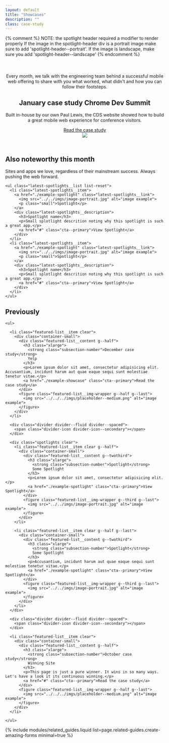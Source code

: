 ```yaml
---
layout: default
title: "Showcases"
description: ""
class: case-study
---
```

{% comment %}
NOTE: the spotlight header required a modifier to render properly
      If the image in the spotlight-header div is a portrait image
      make sure to add 'spotlight-header--portrait'.
      If the image is landscape, make sure you add 'spotlight-header--landscape'
{% endcomment %}

<header class="spotlight-header spotlight-header--portrait clear">
  <div class="spotlight-header__container container">
    <div class="spotlight-header__copy g--half">
      <div class="spotlight-explainer" style="margin-top: 52px;">
        Every month, we talk with the engineering team behind a successful mobile web offering to share with you what worked, what didn't and how you can follow their footsteps.
      </div> 
      <div class="divider divider--fluid">
        <span class="divider-icon divider-icon--secondary"></span>
      </div>
      <h2 class="xlarge">
        <strong class="subsection-number">January case study</strong>
        Chrome Dev Summit
      </h2>
      <p>Built in-house by our own Paul Lewis, the CDS website showed how to build a great mobile web experience for conference visitors.</p>
      <a href="./example-showcase" class="spotlight-header__cta cta--primary">Read the case study</a>
    </div>
    <div class="spotlight-header__media g--half g--last">
      <img src="../../imgs/placeholder--device-portrait.png" class="spotlight-header__image">
    </div>
  </div>
</header>

<div class="latest-spotlights">
  <div class="container clear">
    <h2 class="large">Also noteworthy this month</h2>
    <p class="g--half">Sites and apps we love, regardless of their mainstream success. Always pushing the web forward.</p>

    <ul class="latest-spotlights__list list-reset">
      <li class="latest-spotlights__item">
        <a href="./example-spotlight" class="latest-spotlights__link">
          <img src="../../imgs/image-portrait.jpg" alt="image example">
          <p class="small">Spotlight</p>
        </a>
        <div class="latest-spotlights__description">
          <h3>Spotlight name</h3>
          <p>Small splotlight descrition noting why this spotlight is such a great app.</p>
          <a href="#" class="cta--primary">View Spotlight</a>
        </div>
      </li>
      <li class="latest-spotlights__item">
        <a href="./example-spotlight" class="latest-spotlights__link">
          <img src="../../imgs/image-portrait.jpg" alt="image example">
          <p class="small">Spotlight</p>
        </a>
        <div class="latest-spotlights__description">
          <h3>Spotlight name</h3>
          <p>Small splotlight descrition noting why this spotlight is such a great app.</p>
          <a href="#" class="cta--primary">View Spotlight</a>
        </div>
      </li>
    </ul>
  </div>
</div>

<div class="featured-section">
  <div class="container-medium">

  <h2>Previously</h2>

    <ul>

      <li class="featured-list__item clear">
        <div class="container-small">
          <div class="featured-list__content g--half">
            <h3 class="xlarge">
              <strong class="subsection-number">December case study</strong>
              Yelp
            </h3>
            <p>Lorem ipsum dolor sit amet, consectetur adipisicing elit. Accusantium, incidunt harum aut quae eaque sequi sunt molestiae tenetur vitae.</p>
            <a href="./example-showcase" class="cta--primary">Read the case study</a>
          </div>
          <figure class="featured-list__img-wrapper g--half g--last">
            <img src="../../../imgs/placeholder--medium.png" alt="image example">
          </figure>
        </div>
      </li>

      <div class="divider divider--fluid divider--spaced">
        <span class="divider-icon divider-icon--secondary"></span>
      </div>

      <div class="spotlights clear">
        <li class="featured-list__item clear g--half">
          <div class="container-small">
            <div class="featured-list__content g--twothird">
              <h3 class="xlarge">
                <strong class="subsection-number">Spotlight</strong>
                Some Spotlight
              </h3>
              <p>Lorem ipsum dolor sit amet, consectetur adipisicing elit.</p>
              <a href="./example-spotlight" class="cta--primary">View Spotlight</a>
            </div>
            <figure class="featured-list__img-wrapper g--third g--last">
              <img src="../../imgs/image-portrait.jpg" alt="image example">
            </figure>
          </div>
        </li>

        <li class="featured-list__item clear g--half g--last">
          <div class="container-small">
            <div class="featured-list__content g--twothird">
              <h3 class="xlarge">
                <strong class="subsection-number">Spotlight</strong>
                Some Spotlight
              </h3>
              <p>Accusantium, incidunt harum aut quae eaque sequi sunt molestiae tenetur vitae.</p>
              <a href="./example-spotlight" class="cta--primary">View Spotlight</a>
            </div>
            <figure class="featured-list__img-wrapper g--third g--last">
              <img src="../../imgs/image-portrait.jpg" alt="image example">
            </figure>
          </div>
        </li>
      </div>

      <div class="divider divider--fluid divider--spaced">
        <span class="divider-icon divider-icon--secondary"></span>
      </div>

      <li class="featured-list__item clear">
        <div class="container-small">
          <div class="featured-list__content g--half">
            <h3 class="xlarge">
              <strong class="subsection-number">October case study</strong>
              Winning Site
            </h3>
            <p>This page is just a pure winner. It wins in so many ways. Let's have a look it its continuous winning.</p>
            <a href="#" class="cta--primary">Read the case study</a>
          </div>
          <figure class="featured-list__img-wrapper g--half g--last">
            <img src="../../../imgs/placeholder--medium.png" alt="image example">
          </figure>
        </div>
      </li>

    </ul>
  </div>
</div>

{% include modules/related_guides.liquid list=page.related-guides.create-amazing-forms minimal=true %}
